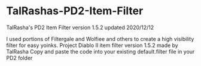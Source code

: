 # TalRashas-PD2-Item-Filter
TalRasha's PD2 Item Filter version 1.5.2 updated 2020/12/12

I used portions of Filtergale and Wolfiee and others to create a high visibility filter for easy yoinks.
Project Diablo II item filter version 1.5.2 made by TalRasha
Copy and paste the code into your existing default.filter file in your PD2 folder 
